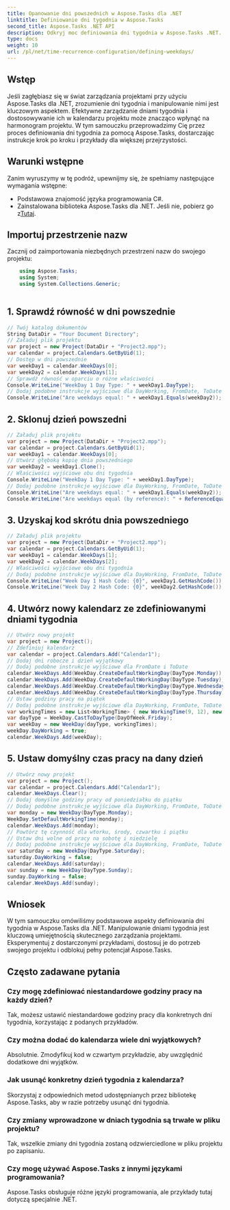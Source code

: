 ```yaml
---
title: Opanowanie dni powszednich w Aspose.Tasks dla .NET
linktitle: Definiowanie dni tygodnia w Aspose.Tasks
second_title: Aspose.Tasks .NET API
description: Odkryj moc definiowania dni tygodnia w Aspose.Tasks .NET. Postępuj zgodnie z naszym szczegółowym samouczkiem, aby efektywnie zarządzać kalendarzami projektów, dostosowywać godziny pracy i nie tylko.
type: docs
weight: 10
url: /pl/net/time-recurrence-configuration/defining-weekdays/
---
```

## Wstęp
Jeśli zagłębiasz się w świat zarządzania projektami przy użyciu Aspose.Tasks dla .NET, zrozumienie dni tygodnia i manipulowanie nimi jest kluczowym aspektem. Efektywne zarządzanie dniami tygodnia i dostosowywanie ich w kalendarzu projektu może znacząco wpłynąć na harmonogram projektu. W tym samouczku przeprowadzimy Cię przez proces definiowania dni tygodnia za pomocą Aspose.Tasks, dostarczając instrukcje krok po kroku i przykłady dla większej przejrzystości.
## Warunki wstępne
Zanim wyruszymy w tę podróż, upewnijmy się, że spełniamy następujące wymagania wstępne:
- Podstawowa znajomość języka programowania C#.
-  Zainstalowana biblioteka Aspose.Tasks dla .NET. Jeśli nie, pobierz go z[Tutaj](https://releases.aspose.com/tasks/net/).
## Importuj przestrzenie nazw
Zacznij od zaimportowania niezbędnych przestrzeni nazw do swojego projektu:
```csharp
    using Aspose.Tasks;
    using System;
    using System.Collections.Generic;
    
```
## 1. Sprawdź równość w dni powszednie
```csharp
// Twój katalog dokumentów
String DataDir = "Your Document Directory";
// Załaduj plik projektu
var project = new Project(DataDir + "Project2.mpp");
var calendar = project.Calendars.GetByUid(1);
// Dostęp w dni powszednie
var weekDay1 = calendar.WeekDays[0];
var weekDay2 = calendar.WeekDays[1];
// Sprawdź równość w oparciu o różne właściwości
Console.WriteLine("WeekDay 1 Day Type: " + weekDay1.DayType);
// Dodaj podobne instrukcje wyjściowe dla DayWorking, FromDate, ToDate i WorkingTimes
Console.WriteLine("Are weekdays equal: " + weekDay1.Equals(weekDay2));
```
## 2. Sklonuj dzień powszedni
```csharp
// Załaduj plik projektu
var project = new Project(DataDir + "Project2.mpp");
var calendar = project.Calendars.GetByUid(1);
var weekDay1 = calendar.WeekDays[0];
// Utwórz głęboką kopię dnia powszedniego
var weekDay2 = weekDay1.Clone();
// Właściwości wyjściowe obu dni tygodnia
Console.WriteLine("WeekDay 1 Day Type: " + weekDay1.DayType);
// Dodaj podobne instrukcje wyjściowe dla DayWorking, FromDate, ToDate i WorkingTimes
Console.WriteLine("Are weekdays equal: " + weekDay1.Equals(weekDay2));
Console.WriteLine("Are weekdays equal (by reference): " + ReferenceEquals(weekDay1, weekDay2));
```
## 3. Uzyskaj kod skrótu dnia powszedniego
```csharp
// Załaduj plik projektu
var project = new Project(DataDir + "Project2.mpp");
var calendar = project.Calendars.GetByUid(1);
var weekDay1 = calendar.WeekDays[1];
var weekDay2 = calendar.WeekDays[2];
// Właściwości wyjściowe obu dni tygodnia
// Dodaj podobne instrukcje wyjściowe dla DayWorking, FromDate, ToDate i WorkingTimes
Console.WriteLine("Week Day 1 Hash Code: {0}", weekDay1.GetHashCode());
Console.WriteLine("Week Day 2 Hash Code: {0}", weekDay2.GetHashCode());
```
## 4. Utwórz nowy kalendarz ze zdefiniowanymi dniami tygodnia
```csharp
// Utwórz nowy projekt
var project = new Project();
// Zdefiniuj kalendarz
var calendar = project.Calendars.Add("Calendar1");
// Dodaj dni robocze i dzień wyjątkowy
// Dodaj podobne instrukcje wyjściowe dla FromDate i ToDate
calendar.WeekDays.Add(WeekDay.CreateDefaultWorkingDay(DayType.Monday));
calendar.WeekDays.Add(WeekDay.CreateDefaultWorkingDay(DayType.Tuesday));
calendar.WeekDays.Add(WeekDay.CreateDefaultWorkingDay(DayType.Wednesday));
calendar.WeekDays.Add(WeekDay.CreateDefaultWorkingDay(DayType.Thursday));
// Ustaw godziny pracy na piątek
// Dodaj podobne instrukcje wyjściowe dla DayWorking, FromDate, ToDate i WorkingTimes
var workingTimes = new List<WorkingTime> { new WorkingTime(9, 12), new WorkingTime(13, 16) };
var dayType = WeekDay.CastToDayType(DayOfWeek.Friday);
var weekDay = new WeekDay(dayType, workingTimes);
weekDay.DayWorking = true;
calendar.WeekDays.Add(weekDay);
```
## 5. Ustaw domyślny czas pracy na dany dzień
```csharp
// Utwórz nowy projekt
var project = new Project();
var calendar = project.Calendars.Add("Calendar1");
calendar.WeekDays.Clear();
// Dodaj domyślne godziny pracy od poniedziałku do piątku
// Dodaj podobne instrukcje wyjściowe dla DayWorking, FromDate, ToDate i WorkingTimes
var monday = new WeekDay(DayType.Monday);
WeekDay.SetDefaultWorkingTime(monday);
calendar.WeekDays.Add(monday);
// Powtórz tę czynność dla wtorku, środy, czwartku i piątku
// Ustaw dni wolne od pracy na sobotę i niedzielę
// Dodaj podobne instrukcje wyjściowe dla DayWorking, FromDate, ToDate i WorkingTimes
var saturday = new WeekDay(DayType.Saturday);
saturday.DayWorking = false;
calendar.WeekDays.Add(saturday);
var sunday = new WeekDay(DayType.Sunday);
sunday.DayWorking = false;
calendar.WeekDays.Add(sunday);
```
## Wniosek
W tym samouczku omówiliśmy podstawowe aspekty definiowania dni tygodnia w Aspose.Tasks dla .NET. Manipulowanie dniami tygodnia jest kluczową umiejętnością skutecznego zarządzania projektami. Eksperymentuj z dostarczonymi przykładami, dostosuj je do potrzeb swojego projektu i odblokuj pełny potencjał Aspose.Tasks.
## Często zadawane pytania
### Czy mogę zdefiniować niestandardowe godziny pracy na każdy dzień?
Tak, możesz ustawić niestandardowe godziny pracy dla konkretnych dni tygodnia, korzystając z podanych przykładów.
### Czy można dodać do kalendarza wiele dni wyjątkowych?
Absolutnie. Zmodyfikuj kod w czwartym przykładzie, aby uwzględnić dodatkowe dni wyjątków.
### Jak usunąć konkretny dzień tygodnia z kalendarza?
Skorzystaj z odpowiednich metod udostępnianych przez bibliotekę Aspose.Tasks, aby w razie potrzeby usunąć dni tygodnia.
### Czy zmiany wprowadzone w dniach tygodnia są trwałe w pliku projektu?
Tak, wszelkie zmiany dni tygodnia zostaną odzwierciedlone w pliku projektu po zapisaniu.
### Czy mogę używać Aspose.Tasks z innymi językami programowania?
Aspose.Tasks obsługuje różne języki programowania, ale przykłady tutaj dotyczą specjalnie .NET.